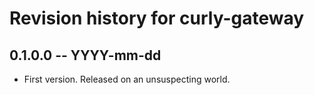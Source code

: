 # Revision history for curly-gateway

## 0.1.0.0  -- YYYY-mm-dd

* First version. Released on an unsuspecting world.
